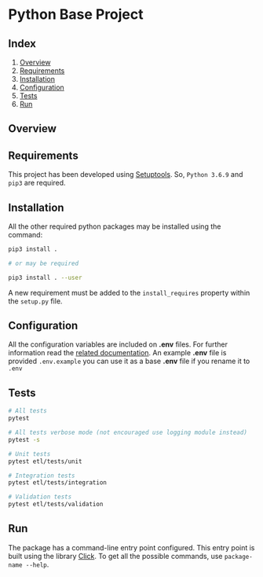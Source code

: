 # Python Base Project

## Index

1. [Overview](#overview)
2. [Requirements](#requirements)
3. [Installation](#installation)
4. [Configuration](#configuration)
5. [Tests](#tests)
6. [Run](#run)

## <a name="overview">Overview</a>



## <a name="requirements">Requirements</a>

This project has been developed using [Setuptools](https://setuptools.readthedocs.io/en/latest/). 
So, `Python 3.6.9` and `pip3` are required.

## <a name="installation">Installation</a>

All the other required python packages may be installed using the command:

```bash
pip3 install .

# or may be required

pip3 install . --user
```

A new requirement must be added to the `install_requires` property within the `setup.py` file.

## <a name="configuration">Configuration</a> 

All the configuration variables are included on **.env** files. For 
further information read the [related documentation](https://pypi.org/project/python-dotenv/). An example **.env** file is provided `.env.example` you can use it as a base **.env** file if you rename it to `.env`

## <a name="tests">Tests</a>

```bash
# All tests
pytest

# All tests verbose mode (not encouraged use logging module instead)
pytest -s

# Unit tests
pytest etl/tests/unit

# Integration tests
pytest etl/tests/integration

# Validation tests
pytest etl/tests/validation
```

## <a name="run">Run</a>

The package has a command-line entry point configured. This entry point is built using the library 
[Click](https://palletsprojects.com/p/click/). To get all the possible commands, use `package-name --help`.


